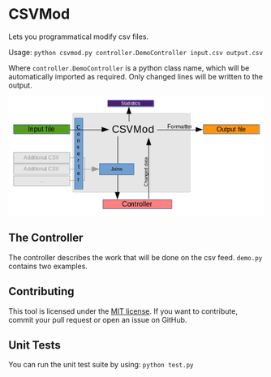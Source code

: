 CSVMod
=========

Lets you programmatical modify csv files.

Usage:
`python csvmod.py controller.DemoController input.csv output.csv`

Where `controller.DemoController` is a python class name, which will be automatically imported as required.
Only changed lines will be written to the output.

<img src="https://raw.githubusercontent.com/nnscr/csvmod/master/graph_en.png" alt="" />

The Controller
----------
The controller describes the work that will be done on the csv feed.
`demo.py` contains two examples.


Contributing
----------
This tool is licensed under the <a href="https://github.com/nnscr/csvmod/blob/master/LICENSE">MIT license</a>. If you want to contribute,
commit your pull request or open an issue on GitHub.


Unit Tests
----------
You can run the unit test suite by using:
`python test.py`
